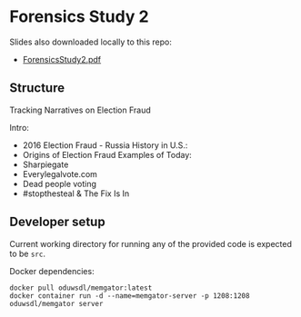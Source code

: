 # Forensics Study 2

Slides also downloaded locally to this repo:

- [ForensicsStudy2.pdf](./slides/ForensicsStudy2.pdf)

## Structure

Tracking Narratives on Election Fraud

Intro:
- 2016 Election Fraud - Russia
History in U.S.:
- Origins of Election Fraud
Examples of Today:
- Sharpiegate
- Everylegalvote.com
- Dead people voting
- #stopthesteal & The Fix Is In

## Developer setup

Current working directory for running any of the provided code is expected to be `src`.

Docker dependencies:

```
docker pull oduwsdl/memgator:latest
docker container run -d --name=memgator-server -p 1208:1208 oduwsdl/memgator server
```
